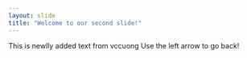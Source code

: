 ```yaml
---
layout: slide
title: "Welcome to our second slide!"
---
```

This is newlly added text from vccuong
Use the left arrow to go back!
